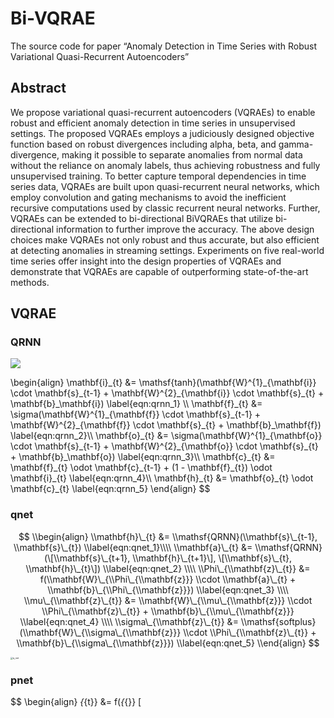 # Bi-VQRAE

The source code for paper “Anomaly Detection in Time Series with Robust
Variational Quasi-Recurrent Autoencoders”

## Abstract

We propose variational quasi-recurrent autoencoders (VQRAEs) to enable
robust and efficient anomaly detection in time series in unsupervised
settings. The proposed VQRAEs employs a judiciously designed objective
function based on robust divergences including alpha, beta, and
gamma-divergence, making it possible to separate anomalies from normal
data without the reliance on anomaly labels, thus achieving robustness
and fully unsupervised training. To better capture temporal dependencies
in time series data, VQRAEs are built upon quasi-recurrent neural
networks, which employ convolution and gating mechanisms to avoid the
inefficient recursive computations used by classic recurrent neural
networks. Further, VQRAEs can be extended to bi-directional BiVQRAEs
that utilize bi-directional information to further improve the accuracy.
The above design choices make VQRAEs not only robust and thus accurate,
but also efficient at detecting anomalies in streaming settings.
Experiments on five real-world time series offer insight into the design
properties of VQRAEs and demonstrate that VQRAEs are capable of
outperforming state-of-the-art methods.

## VQRAE

### QRNN

<img src="https://render.githubusercontent.com/render/math?math=\\mathbf{i}\_{t} &= \\mathsf{tanh}(\\mathbf{W}^{1}\_{\\mathbf{i}} \\cdot \\mathbf{s}\_{t-1} + \\mathbf{W}^{2}\_{\\mathbf{i}} \\cdot \\mathbf{s}\_{t} + \\mathbf{b}\_\\mathbf{i})">

\\begin{align}
            \\mathbf{i}\_{t} &= \\mathsf{tanh}(\\mathbf{W}^{1}\_{\\mathbf{i}} \\cdot \\mathbf{s}\_{t-1} + \\mathbf{W}^{2}\_{\\mathbf{i}} \\cdot \\mathbf{s}\_{t} + \\mathbf{b}\_\\mathbf{i}) \\label{eqn:qrnn_1} \\\\
            \\mathbf{f}\_{t} &= \\sigma(\\mathbf{W}^{1}\_{\\mathbf{f}} \\cdot \\mathbf{s}\_{t-1} + \\mathbf{W}^{2}\_{\\mathbf{f}} \\cdot \\mathbf{s}\_{t} + \\mathbf{b}\_\\mathbf{f}) \\label{eqn:qrnn_2}\\\\
            \\mathbf{o}\_{t} &= \\sigma(\\mathbf{W}^{1}\_{\\mathbf{o}} \\cdot \\mathbf{s}\_{t-1} + \\mathbf{W}^{2}\_{\\mathbf{o}} \\cdot \\mathbf{s}\_{t} + \\mathbf{b}\_\\mathbf{o}) \\label{eqn:qrnn_3}\\\\
            \\mathbf{c}\_{t} &= \\mathbf{f}\_{t} \\odot \\mathbf{c}\_{t-1} + (1 - \\mathbf{f}\_{t}) \\odot \\mathbf{i}\_{t} \\label{eqn:qrnn_4}\\\\
            \\mathbf{h}\_{t} &= \\mathbf{o}\_{t} \\odot \\mathbf{c}\_{t} \\label{eqn:qrnn_5}
        \\end{align}
$$

### qnet

$$
\\begin{align}
        \\mathbf{h}\_{t} &= \\mathsf{QRNN}(\\mathbf{s}\_{t-1}, \\mathbf{s}\_{t}) \\label{eqn:qnet_1}\\\\
        \\mathbf{a}\_{t} &= \\mathsf{QRNN}(\[\\mathbf{s}\_{t+1}, \\mathbf{h}\_{t+1}\], \[\\mathbf{s}\_{t}, \\mathbf{h}\_{t}\]) \\label{eqn:qnet_2} \\\\
        \\Phi\_{\\mathbf{z}\_{t}} &= f(\\mathbf{W}\_{\\Phi\_{\\mathbf{z}}} \\cdot \\mathbf{a}\_{t} + \\mathbf{b}\_{\\Phi\_{\\mathbf{z}}}) \\label{eqn:qnet_3} \\\\
        \\mu\_{\\mathbf{z}\_{t}} &= \\mathbf{W}\_{\\mu\_{\\mathbf{z}}} \\cdot \\Phi\_{\\mathbf{z}\_{t}} + \\mathbf{b}\_{\\mu\_{\\mathbf{z}}} \\label{eqn:qnet_4} \\\\
        \\sigma\_{\\mathbf{z}\_{t}} &= \\mathsf{softplus}(\\mathbf{W}\_{\\sigma\_{\\mathbf{z}}} \\cdot \\Phi\_{\\mathbf{z}\_{t}} + \\mathbf{b}\_{\\sigma\_{\\mathbf{z}}}) \\label{eqn:qnet_5}
        \\end{align}
$$

<img src="D:\Source Code\(Bi)-VQRAE\q_net.png" alt="q_net" style="zoom:25%;" />

### pnet

$$ \\begin{align} *{*{t}} &= f(*{*{}} \[
